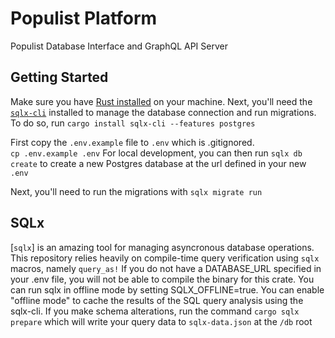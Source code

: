 # Populist Platform

Populist Database Interface and GraphQL API Server

## Getting Started
Make sure you have [Rust installed] on your machine.  Next, you'll need the [`sqlx-cli`] installed to manage the database connection and run migrations.  To do so, run `cargo install sqlx-cli --features postgres` 

First copy the `.env.example` file to `.env` which is .gitignored.  
`cp .env.example .env` For local development, you can then run `sqlx db create` to create a new Postgres database at the url defined in your new `.env` 

Next, you'll need to run the migrations with `sqlx migrate run`

## SQLx
[`sqlx`] is an amazing tool for managing asyncronous database operations.  This repository relies heavily on compile-time query verification using `sqlx` macros, namely `query_as!`  If you do not have a DATABASE_URL specified in your .env file, you will not be able to compile the binary for this crate.  You can run sqlx in offline mode by setting SQLX_OFFLINE=true.  You can enable "offline mode" to cache the results of the SQL query analysis using the sqlx-cli.  If you make schema alterations, run the command `cargo sqlx prepare` which will write your query data to `sqlx-data.json` at the `/db` root

## 









[Rust installed]: https://www.rust-lang.org/tools/install
[`sqlx-cli`]: https://crates.io/crates/sqlx-cli